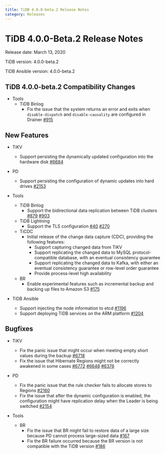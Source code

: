 ```yaml
---
title: TiDB 4.0.0-beta.2 Release Notes
category: Releases
---
```


# TiDB 4.0.0-Beta.2 Release Notes

Release date: March 13, 2020

TiDB version: 4.0.0-beta.2

TiDB Ansible version: 4.0.0-beta.2

## TiDB 4.0.0-beta.2 Compatibility Changes

+ Tools
    - TiDB Binlog
        - Fix the issue that the system returns an error and exits when `disable-dispatch` and `disable-causality` are configured in Drainer [#915](https://github.com/pingcap/tidb-binlog/pull/915)

## New Features

+ TiKV
    - Support persisting the dynamically updated configuration into the hardware disk [#6684](https://github.com/tikv/tikv/pull/6684)

+ PD
    - Support persisting the configuration of dynamic updates into hard drives [#2153](https://github.com/pingcap/pd/pull/2153)

+ Tools
    - TiDB Binlog
        - Support the bidirectional data replication between TiDB clusters [#879](https://github.com/pingcap/tidb-binlog/pull/879) [#903](https://github.com/pingcap/tidb-binlog/pull/903)
    - TiDB Lightning
        - Support the TLS configuration [#40](https://github.com/tikv/importer/pull/40) [#270](https://github.com/pingcap/tidb-lightning/pull/270)
    - TiCDC
        - Initial release of the change data capture (CDC), providing the following features:
            - Support capturing changed data from TiKV
            - Support replicating the changed data to MySQL protocol-compatible database, with an eventual consistency guarantee
            - Support replicating the changed data to Kafka, with either an eventual consistency guarantee or row-level order guarantee
            - Provide process-level high availability
    - BR
        - Enable experimental features such as incremental backup and backing up files to Amazon S3 [#175](https://github.com/pingcap/br/pull/175)

+ TiDB Ansible
    - Support injecting the node information to etcd [#1196](https://github.com/pingcap/tidb-ansible/pull/1196)
    - Support deploying TiDB services on the ARM platform [#1204](https://github.com/pingcap/tidb-ansible/pull/1204)

## Bugfixes

+ TiKV
    - Fix the panic issue that might occur when meeting empty short values during the backup [#6718](https://github.com/tikv/tikv/pull/6718)
    - Fix the issue that Hibernate Regions might not be correctly awakened in some cases [#6772](https://github.com/tikv/tikv/pull/6672) [#6648](https://github.com/tikv/tikv/pull/6648) [#6376](https://github.com/tikv/tikv/pull/6736)

+ PD
    - Fix the panic issue that the rule checker fails to allocate stores to Regions [#2160](https://github.com/pingcap/pd/pull/2160)
    - Fix the issue that after the dynamic configuration is enabled, the configuration might have replication delay when the Leader is being switched [#2154](https://github.com/pingcap/pd/pull/2154)

+ Tools
    - BR
        - Fix the issue that BR might fail to restore data of a large size because PD cannot process large-sized data [#167](https://github.com/pingcap/br/pull/167)
        - Fix the BR failure occurred because the BR version is not compatible with the TiDB version [#186](https://github.com/pingcap/br/pull/186)
